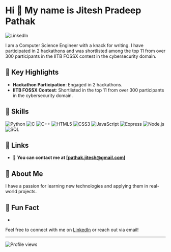 # Hi 👋 My name is Jitesh Pradeep Pathak

![LinkedIn](https://img.shields.io/badge/Connect-with%20me-blue?style=flat-square&logo=linkedin&link[https://www.linkedin.com/in/jitesh-pathak])

I am a Computer Science Engineer with a knack for writing. I have participated in 2 hackathons and was shortlisted among the top 11 from over 300 participants in the IITB FOSSX contest in the cybersecurity domain.

## 🌟 Key Highlights
- **Hackathon Participation**: Engaged in 2 hackathons.
- **IITB FOSSX Contest**: Shortlisted in the top 11 from over 300 participants in the cybersecurity domain.

## 💼 Skills
![Python](https://img.shields.io/badge/Python-3776AB?style=flat&logo=python&logoColor=white)
![C](https://img.shields.io/badge/C-A8B9CC?style=flat&logo=c&logoColor=white)
![C++](https://img.shields.io/badge/C++-00599C?style=flat&logo=c%2B%2B&logoColor=white)
![HTML5](https://img.shields.io/badge/HTML5-E34F26?style=flat&logo=html5&logoColor=white)
![CSS3](https://img.shields.io/badge/CSS3-1572B6?style=flat&logo=css3&logoColor=white)
![JavaScript](https://img.shields.io/badge/JavaScript-F7DF1E?style=flat&logo=javascript&logoColor=black)
![Express](https://img.shields.io/badge/Express-000000?style=flat&logo=express&logoColor=white)
![Node.js](https://img.shields.io/badge/Node.js-339933?style=flat&logo=nodedotjs&logoColor=white)
![SQL](https://img.shields.io/badge/SQL-4479A1?style=flat&logo=postgresql&logoColor=white)

## 🔗 Links
- 📧 **You can contact me at [pathak.jitesh@gmail.com]**

## 🚀 About Me
I have a passion for learning new technologies and applying them in real-world projects.

## 🦸 Fun Fact
- 

Feel free to connect with me on [LinkedIn](https://www.linkedin.com/in/jitesh-pathak) or reach out via email!

---

![Profile views](https://gpvc.arturio.dev/jiteshpathak)
